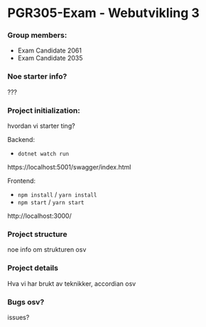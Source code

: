 # PGR305-Exam - Webutvikling 3

### Group members:
* Exam Candidate 2061
* Exam Candidate 2035

### Noe starter info?
???

### Project initialization:
hvordan vi starter ting?

Backend:
- `dotnet watch run`

https://localhost:5001/swagger/index.html

Frontend:
- `npm install` / `yarn install`
- `npm start` / `yarn start`

http://localhost:3000/

### Project structure
noe info om strukturen osv

### Project details
Hva vi har brukt av teknikker, accordian osv

### Bugs osv?
issues?